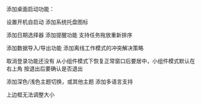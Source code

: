 添加桌面启动功能：

设置开机自启动
添加系统托盘图标

添加日期选择器
添加提醒功能
支持任务拖放重新排序

添加数据导入/导出功能
添加离线工作模式的冲突解决策略

取消登录功能还没有
从小组件模式下恢复正常窗口后要居中，小组件模式默认在右上角
按退出后要确认是否退出

添加深色/浅色主题切换，或其他主题
添加多语言支持


上边框无法调整大小





